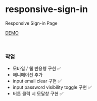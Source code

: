 # responsive-sign-in

Responsive Sign-in Page

<a href="https://profound-pothos-5cd852.netlify.app/">DEMO</a>

<br />

### 작업

- 모바일 / 웹 반응형 구현 ✅
- 애니메이션 추가
- input email clear 구현 ✅
- input password visibility toggle 구현 ✅
- 버튼 클릭 시 모달창 구현 ✅
